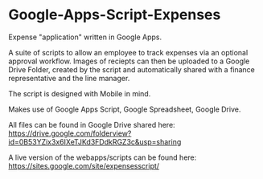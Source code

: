 Google-Apps-Script-Expenses
===========================

Expense "application" written in Google Apps.

A suite of scripts to allow an employee to track expenses via an optional approval workflow.
Images of reciepts can then be uploaded to a Google Drive Folder, created by the script and automatically shared with a finance representative and the line manager.

The script is designed with Mobile in mind.

Makes use of Google Apps Script, Google Spreadsheet, Google Drive.

All files can be found in Google Drive shared here: https://drive.google.com/folderview?id=0B53YZix3x6IXeTJKd3FDdkRGZ3c&usp=sharing

A live version of the webapps/scripts can be found here:
https://sites.google.com/site/expensesscript/
